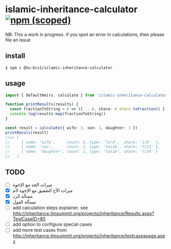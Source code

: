 # islamic-inheritance-calculator <a href="https://www.npmjs.com/package/@hu-bcs1/islamic-inheritance-calculator"><img alt="npm (scoped)" src="https://img.shields.io/npm/v/@hu-bcs1/islamic-inheritance-calculator.svg?style=flat-square"></a>

NB: This a work in progress. if you spot an error in calculations, then please file an issue

## install
```
$ npm i @hu-bcs1/islamic-inheritance-calculator
```

## usage
```typescript
import { defaultHeirs, calculate } from 'islamic-inheritance-calculator'

function printResults(results) {
  const fractionToString = r => ({ ...r, share: r.share.toFraction() })
  console.log(results.map(fractionToString))
}

const result = calculate({ wife: 3, son: 1, daughter: 1 })
printResuls(result)
//=> [
//     { name: 'wife',     count: 3, type: 'fard',  share: '1/8'  },
//     { name: 'son',      count: 1, type: 'tasib', share: '7/12' },
//     { name: 'daughter', count: 1, type: 'tasib', share: '7/24' }
//   ]
```

## TODO
- [ ] ميراث الجد مع الإخوة
- [x] ميراث الأخ الشقيق مع الإخوة لأم
- [x] مسألة الرد
- [x] مسألة العول
- [ ] add calculation steps explainer. see http://inheritance.ilmsummit.org/projects/inheritance/Results.aspx?TestCaseID=80
- [ ] add option to configure special cases
- [ ] add more test cases from http://inheritance.ilmsummit.org/projects/inheritance/testcasespage.aspx
